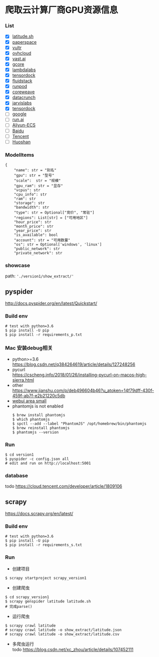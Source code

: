 # 爬取云计算厂商GPU资源信息

### List

- [x] [latitude.sh](https://www.latitude.sh/accelerate/pricing)  
- [x] [paperspace](https://docs.paperspace.com/core/compute/machine-types/#gpu-machines) 
- [x] [vultr](https://www.vultr.com/pricing/#cloud-gpu)   
- [x] [ovhcloud](https://us.ovhcloud.com/public-cloud/prices/)
- [x] [vast.ai](https://cloud.vast.ai/)
- [x] [gcore](https://gcore.com/cloud/ai-gpu)
- [x] [lambdalabs](https://lambdalabs.com/service/gpu-cloud)
- [x] [tensordock](https://www.tensordock.com/pricing)
- [x] [fluidstack](https://www.fluidstack.io/pricing)
- [x] [runpod](https://www.runpod.io/gpu-instance/pricing)
- [x] [coreweave](https://www.coreweave.com/gpu-cloud-pricing)
- [x] [datacrunch](https://datacrunch.io/)
- [x] [jarvislabs](https://jarvislabs.ai/pricing/)
- [x] [tensordock](https://www.tensordock.com/pricing)
- [ ] [google](https://cloud.google.com/compute/gpus-pricing?hl=zh-cn)
- [ ] [run.ai](https://www.run.ai/)
- [ ] [Aliyun-ECS](https://ecs-buy.aliyun.com/ecs/)
- [ ] [Baidu]()
- [ ] [Tencent](https://buy.cloud.tencent.com/price/gpu)
- [ ] [Huoshan]()

### ModelItems
```
{
    "name": str = "别名"
    "gpu": str = "型号"
    "scale":  str = "规模"
    "gpu_ram": str = "显存"
    "vcpus": str
    "cpu_info": str
    "ram": str
    "storage": str
    "bandwidth": str
    "type": str = Optional["竞价", "常驻"]
    "regions": List[str] = ["可用地区"]
    "hour_price": str
    "month_price": str
    "year_price": str
    "is_available": bool
    "account": str = "可用数量"
    "os": str = Optional['windows', 'linux']
    "public_network": str    
    "private_network": str
```

### showcase
path: ```'./version1/show_extract/'```  


## pyspider
http://docs.pyspider.org/en/latest/Quickstart/

### Build env
```
# test with python=3.6
$ pip install -U pip 
$ pip install -r requirements_p.txt
```

### Mac 安装debug相关
- python>=3.6  
https://blog.csdn.net/q384264619/article/details/127248256
- pycurl  
  https://cscheng.info/2018/01/26/installing-pycurl-on-macos-high-sierra.html
- other  
  https://www.jianshu.com/p/deb496604b46?u_atoken=14f79dff-430f-459f-ab7f-e2b21220c5db
- [webui area small](https://github.com/binux/pyspider/issues/740#issuecomment-418808718)
- phantomjs is not enabled
  ```
  $ brew install phantomjs
  $ which phantomjs 
  $ spctl --add --label "PhantomJS" /opt/homebrew/bin/phantomjs
  $ brew reinstall phantomjs
  $ phantomjs --version
  ```
### Run
```
$ cd version1
$ pyspider -c config.json all
# edit and run on http://localhost:5001
``` 

### database
todo https://cloud.tencent.com/developer/article/1809106



## scrapy 
https://docs.scrapy.org/en/latest/  

### Build env
```
# test with python=3.6
$ pip install -U pip 
$ pip install -r requirements_s.txt
```

### Run
- 创建项目
```
$ scrapy startproject scrapy_version1
```
- 创建爬虫
```
$ cd scrapy_version1 
$ scrapy genspider latitude latitude.sh
# 完成parse()
```
- 运行爬虫
```
$ scrapy crawl latitude
# scrapy crawl latitude -o show_extract/latitude.json
# scrapy crawl latitude -o show_extract/latitude.csv
```
- 多爬虫运行  
todo
https://blog.csdn.net/xc_zhou/article/details/107452111